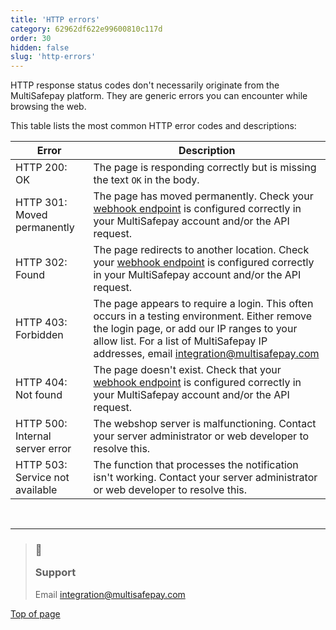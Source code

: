 ```yaml
---
title: 'HTTP errors'
category: 62962df622e99600810c117d
order: 30
hidden: false
slug: 'http-errors'
---
```

HTTP response status codes don't necessarily originate from the MultiSafepay platform. They are generic errors you can encounter while browsing the web.

This table lists the most common HTTP error codes and descriptions:

| Error | Description |
|---|---|
| HTTP 200: OK | The page is responding correctly but is missing the text `OK` in the body. |          
| HTTP 301: Moved permanently | The page has moved permanently. Check your [webhook endpoint](/docs/webhook/) is configured correctly in your MultiSafepay account and/or the API request. | 
| HTTP 302: Found | The page redirects to another location. Check your [webhook endpoint](/docs/webhook/) is configured correctly in your MultiSafepay account and/or the API request. |                 
| HTTP 403: Forbidden | The page appears to require a login. This often occurs in a testing environment. Either remove the login page, or add our IP ranges to your allow list. For a list of MultiSafepay IP addresses, email <integration@multisafepay.com> | 
| HTTP 404: Not found | The page doesn't exist. Check that your [webhook endpoint](/docs/webhook/) is configured correctly in your MultiSafepay account and/or the API request. |
| HTTP 500: Internal server error | The webshop server is malfunctioning. Contact your server administrator or web developer to resolve this. |
| HTTP 503: Service not available | The function that processes the notification isn't working. Contact your server administrator or web developer to resolve this. | 

<br>

---

<blockquote class="callout callout_info">
    <h3 class="callout-heading false">
        <span class="callout-icon">💬</span>
        <p>Support</p>
    </h3>
    <p>Email <a href="mailto:integration@multisafepay.com">integration@multisafepay.com</a></p>
</blockquote>

[Top of page](#)
